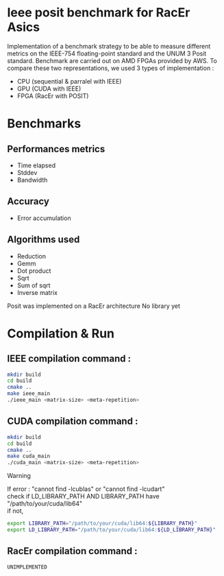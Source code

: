 # Ieee posit benchmark for RacEr Asics

Implementation of a benchmark strategy to be able to measure different metrics on the IEEE-754 floating-point standard and the UNUM 3 Posit standard. Benchmark are carried out on AMD FPGAs provided by AWS. To compare these two representations, we used 3 types of implementation :
- CPU (sequential & parralel with IEEE)
- GPU (CUDA with IEEE)
- FPGA (RacEr with POSIT)

# Benchmarks
## Performances metrics
- Time elapsed
- Stddev
- Bandwidth

## Accuracy
- Error accumulation 

## Algorithms used
- Reduction 
- Gemm
- Dot product
- Sqrt
- Sum of sqrt
- Inverse matrix 

Posit was implemented on a RacEr architecture
No library yet

# Compilation & Run
## IEEE compilation command :
```bash
mkdir build
cd build
cmake ..
make ieee_main
./ieee_main <matrix-size> <meta-repetition> 
```

## CUDA compilation command :
```bash
mkdir build
cd build
cmake ..
make cuda_main
./cuda_main <matrix-size> <meta-repetition>
```
> [!WARNING]
> If error : "cannot find -lcublas" or "cannot find -lcudart"  
> check if LD_LIBRARY_PATH AND LIBRARY_PATH have "/path/to/your/cuda/lib64"  
> if not, 
```sh
export LIBRARY_PATH="/path/to/your/cuda/lib64:${LIBRARY_PATH}"
export LD_LIBRARY_PATH="/path/to/your/cuda/lib64:${LD_LIBRARY_PATH}"
```

## RacEr compilation command :
```bash
UNIMPLEMENTED
```
